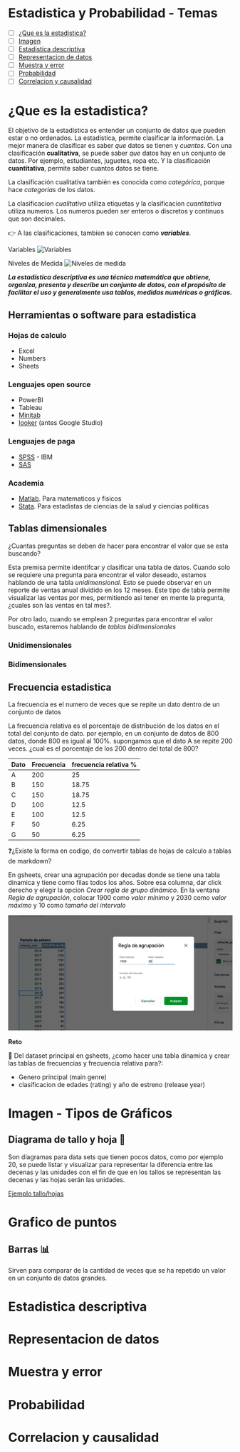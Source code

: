 # Estadistica y Probabilidad - Temas
- [ ] [¿Que es la estadistica?](https://github.com/r3card0/Data_AI_foundations/blob/main/topics/08_estadistica_y_probabilidad.md#que-es-la-estadistica)
- [ ] [Imagen]()
- [ ] [Estadistica descriptiva]()
- [ ] [Representacion de datos]()
- [ ] [Muestra y error]()
- [ ] [Probabilidad]()
- [ ] [Correlacion y causalidad]()

# ¿Que es la estadistica?
El objetivo de la estadística es entender un conjunto de datos que pueden estar o no ordenados. La estadística, permite clasificar la información. La mejor manera de clasificar es saber *que* datos se tienen y *cuantos*. Con una clasificación **cualitativa**, se puede saber *que* datos hay en un conjunto de datos. Por ejemplo, estudiantes, juguetes, ropa etc. Y la clasificación **cuantitativa**, permite saber cuantos datos se tiene.

La clasificación cualitativa también es conocida como *categórica*, porque hace *categorias* de los datos.

La clasificacion *cualitativa* utiliza etiquetas y la clasificacion *cuantitativa* utiliza numeros. Los numeros pueden ser enteros o discretos y continuos que son decimales.

👉 A las clasificaciones, tambien se conocen como ***variables***.

Variables
![Variables](https://static.platzi.com/media/user_upload/1-919bc16b-89a7-44b4-99af-d0d5fca05347.jpg)

Niveles de Medida
![Niveles de medida](https://static.platzi.com/media/user_upload/2-3e090ea0-abbb-4af8-9b75-5c7a948e9c54.jpg)

***La estadística descriptiva es una técnica matemática que obtiene, organiza, presenta y describe un conjunto de datos, con el propósito de facilitar el uso y generalmente usa tablas, medidas numéricas o gráficas.***

## Herramientas o software para estadistica
### Hojas de calculo
* Excel
* Numbers
* Sheets

### Lenguajes open source
* PowerBI
* Tableau
* [Minitab](https://www.minitab.com/en-us/)
* [looker](https://cloud.google.com/looker/) (antes Google Studio)

### Lenguajes de paga
* [SPSS](https://www.ibm.com/spss) - IBM
* [SAS](https://www.sas.com/en_us/home.html)

### Academia
* [Matlab](https://www.mathworks.com/products/matlab.html). Para matematicos y fisicos
* [Stata](https://www.stata.com/). Para estadistas de ciencias de la salud y ciencias politicas


## Tablas dimensionales
¿Cuantas preguntas se deben de hacer para encontrar el valor que se esta buscando?

Esta premisa permite identifcar y clasificar una tabla de datos. Cuando solo se requiere una pregunta para encontrar el valor deseado, estamos hablando de una tabla *unidimensional*. Esto se puede observar en un reporte de ventas anual dividido en los 12 meses. Este tipo de tabla permite visualizar las ventas por mes, permitiendo asi tener en mente la pregunta, ¿cuales son las ventas en tal mes?.

Por otro lado, cuando se emplean 2 preguntas para encontrar el valor buscado, estaremos hablando de *tablas bidimensionales*
### Unidimensionales
### Bidimensionales

## Frecuencia estadistica
La frecuencia es el numero de veces que se repite un dato dentro de un conjunto de datos

La frecuencia relativa es el porcentaje de distribución de los datos en el total del conjunto de dato. por ejemplo, en un conjunto de datos de 800 datos, donde 800 es igual al 100%. supongamos que el dato A se repite 200 veces. ¿cual es el porcentaje de los 200 dentro del total de 800?

|Dato|Frecuencia|frecuencia relativa %|
|----|----------|-------------------|
| A |200|25|
| B | 150 |18.75|
| C | 150 | 18.75|
| D| 100 |12.5|
|E|100|12.5|
|F|50|6.25|
|G|50|6.25|

❓¿Existe la forma en codigo, de convertir tablas de hojas de calculo a tablas de markdown?

En gsheets, crear una agrupación por decadas donde se tiene una tabla dinamica y tiene como filas todos los años. Sobre esa columna, dar click derecho y elegir la opcion *Crear regla de grupo dinámico*. En la ventana *Regla de agrupación*, colocar 1900 como *valor mínimo* y 2030 como *valor máximo* y 10 como *tamaño del intervalo*

![imagen](/topics/img/grupo_dinamico.png)

**Reto**

🤔 Del dataset principal en gsheets, ¿como hacer una tabla dinamica y crear las tablas de frecuencias y frecuencia relativa para?:
- Genero principal (main genre)
- clasificacion de edades (rating) y año de estreno (release year)



# Imagen - Tipos de Gráficos
## Diagrama de tallo y hoja 🍃
Son diagramas para data sets que tienen pocos datos, como por ejemplo 20, se puede listar y visualizar para representar la diferencia entre las decenas y las unidades con el fin de que en los tallos se representan las decenas y las hojas serán las unidades.

[Ejemplo tallo/hojas](https://colab.research.google.com/drive/1TlDrDTDBfePzP6PTevMyKEGL86tOm5Ql?usp=sharing)

# Grafico de puntos

## Barras 📊
Sirven para comparar de la cantidad de veces que se ha repetido un valor en un conjunto de datos grandes.


# Estadistica descriptiva
# Representacion de datos
# Muestra y error
# Probabilidad
# Correlacion y causalidad
